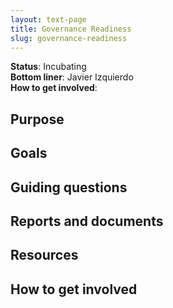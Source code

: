 ```yaml
---
layout: text-page
title: Governance Readiness
slug: governance-readiness
---
```


**Status**: Incubating<br />
**Bottom liner**: Javier Izquierdo<br />
**How to get involved**:  

## Purpose

## Goals

## Guiding questions

## Reports and documents

## Resources

## How to get involved
